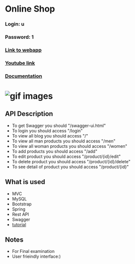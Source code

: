 # Online Shop

### Login: u
### Password: 1

### [Link to webapp]( https://cs400database.herokuapp.com/)

### [Youtube link](https://youtu.be/hS7tV30kLjU)

### [Documentation](https://app.swaggerhub.com/apis/Robendano/api-documentation/1.0)

# ![gif images](https://im3.ezgif.com/tmp/ezgif-3-58fa421f49.gif)


## API Description

* To get Swagger you should "/swagger-ui.html"
* To login you should access "/login"
* To view all blog you should access "/"
* To view all man products you should access "/men"
* To view all woman products you should access "/women"
* To add products you should access "/add"
* To edit product you should access "/product/{id}/edit"
* To delete product you should access "/product/{id}/delete"
* To see detail of product you should access "/product/{id}"

## What is used
* MVC
* MySQL
* Bootstrap
* Spring
* Rest API
* Swagger
* [tutorial](https://www.youtube.com/watch?v=971sG9wInBs&t=2276s)

## Notes

* For Final examination
* User frieindly interface:)
